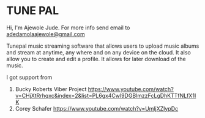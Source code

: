 

# TUNE PAL

Hi, I'm Ajewole Jude. For more info send email to adedamolaajewole@gmail.com

Tunepal music streaming software that allows users to upload music albums and stream at anytime, any where and on any device on the cloud.
It also allow you to create and edit a profile.
It allows for later download of the music.
                    
				
I got support from 
1. Bucky Roberts Viber Project https://www.youtube.com/watch?v=CHjXtRrhqxc&index=2&list=PL6gx4Cwl9DGBlmzzFcLgDhKTTfNLfX1IK
2. Corey Schafer https://www.youtube.com/watch?v=UmljXZIypDc


